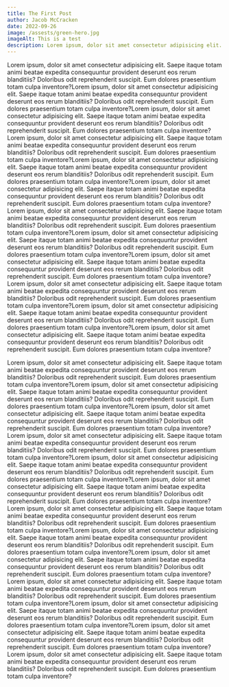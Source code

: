 ```yaml
---
title: The First Post
author: Jacob McCracken
date: 2022-09-26
image: /assests/green-hero.jpg
imageAlt: This is a test
description: Lorem ipsum, dolor sit amet consectetur adipisicing elit. Saepe itaque totam animi beatae expedita consequuntur provident deserunt eos rerum blanditiis? Doloribus odit reprehenderit suscipit. Eum dolores praesentium totam culpa inventore?
---
```


Lorem ipsum, dolor sit amet consectetur adipisicing elit. Saepe itaque totam animi beatae expedita consequuntur provident deserunt eos rerum blanditiis? Doloribus odit reprehenderit suscipit. Eum dolores praesentium totam culpa inventore?Lorem ipsum, dolor sit amet consectetur adipisicing elit. Saepe itaque totam animi beatae expedita consequuntur provident deserunt eos rerum blanditiis? Doloribus odit reprehenderit suscipit. Eum dolores praesentium totam culpa inventore?Lorem ipsum, dolor sit amet consectetur adipisicing elit. Saepe itaque totam animi beatae expedita consequuntur provident deserunt eos rerum blanditiis? Doloribus odit reprehenderit suscipit. Eum dolores praesentium totam culpa inventore?Lorem ipsum, dolor sit amet consectetur adipisicing elit. Saepe itaque totam animi beatae expedita consequuntur provident deserunt eos rerum blanditiis? Doloribus odit reprehenderit suscipit. Eum dolores praesentium totam culpa inventore?Lorem ipsum, dolor sit amet consectetur adipisicing elit. Saepe itaque totam animi beatae expedita consequuntur provident deserunt eos rerum blanditiis? Doloribus odit reprehenderit suscipit. Eum dolores praesentium totam culpa inventore?Lorem ipsum, dolor sit amet consectetur adipisicing elit. Saepe itaque totam animi beatae expedita consequuntur provident deserunt eos rerum blanditiis? Doloribus odit reprehenderit suscipit. Eum dolores praesentium totam culpa inventore?Lorem ipsum, dolor sit amet consectetur adipisicing elit. Saepe itaque totam animi beatae expedita consequuntur provident deserunt eos rerum blanditiis? Doloribus odit reprehenderit suscipit. Eum dolores praesentium totam culpa inventore?Lorem ipsum, dolor sit amet consectetur adipisicing elit. Saepe itaque totam animi beatae expedita consequuntur provident deserunt eos rerum blanditiis? Doloribus odit reprehenderit suscipit. Eum dolores praesentium totam culpa inventore?Lorem ipsum, dolor sit amet consectetur adipisicing elit. Saepe itaque totam animi beatae expedita consequuntur provident deserunt eos rerum blanditiis? Doloribus odit reprehenderit suscipit. Eum dolores praesentium totam culpa inventore?Lorem ipsum, dolor sit amet consectetur adipisicing elit. Saepe itaque totam animi beatae expedita consequuntur provident deserunt eos rerum blanditiis? Doloribus odit reprehenderit suscipit. Eum dolores praesentium totam culpa inventore?Lorem ipsum, dolor sit amet consectetur adipisicing elit. Saepe itaque totam animi beatae expedita consequuntur provident deserunt eos rerum blanditiis? Doloribus odit reprehenderit suscipit. Eum dolores praesentium totam culpa inventore?Lorem ipsum, dolor sit amet consectetur adipisicing elit. Saepe itaque totam animi beatae expedita consequuntur provident deserunt eos rerum blanditiis? Doloribus odit reprehenderit suscipit. Eum dolores praesentium totam culpa inventore?

Lorem ipsum, dolor sit amet consectetur adipisicing elit. Saepe itaque totam animi beatae expedita consequuntur provident deserunt eos rerum blanditiis? Doloribus odit reprehenderit suscipit. Eum dolores praesentium totam culpa inventore?Lorem ipsum, dolor sit amet consectetur adipisicing elit. Saepe itaque totam animi beatae expedita consequuntur provident deserunt eos rerum blanditiis? Doloribus odit reprehenderit suscipit. Eum dolores praesentium totam culpa inventore?Lorem ipsum, dolor sit amet consectetur adipisicing elit. Saepe itaque totam animi beatae expedita consequuntur provident deserunt eos rerum blanditiis? Doloribus odit reprehenderit suscipit. Eum dolores praesentium totam culpa inventore?Lorem ipsum, dolor sit amet consectetur adipisicing elit. Saepe itaque totam animi beatae expedita consequuntur provident deserunt eos rerum blanditiis? Doloribus odit reprehenderit suscipit. Eum dolores praesentium totam culpa inventore?Lorem ipsum, dolor sit amet consectetur adipisicing elit. Saepe itaque totam animi beatae expedita consequuntur provident deserunt eos rerum blanditiis? Doloribus odit reprehenderit suscipit. Eum dolores praesentium totam culpa inventore?Lorem ipsum, dolor sit amet consectetur adipisicing elit. Saepe itaque totam animi beatae expedita consequuntur provident deserunt eos rerum blanditiis? Doloribus odit reprehenderit suscipit. Eum dolores praesentium totam culpa inventore?Lorem ipsum, dolor sit amet consectetur adipisicing elit. Saepe itaque totam animi beatae expedita consequuntur provident deserunt eos rerum blanditiis? Doloribus odit reprehenderit suscipit. Eum dolores praesentium totam culpa inventore?Lorem ipsum, dolor sit amet consectetur adipisicing elit. Saepe itaque totam animi beatae expedita consequuntur provident deserunt eos rerum blanditiis? Doloribus odit reprehenderit suscipit. Eum dolores praesentium totam culpa inventore?Lorem ipsum, dolor sit amet consectetur adipisicing elit. Saepe itaque totam animi beatae expedita consequuntur provident deserunt eos rerum blanditiis? Doloribus odit reprehenderit suscipit. Eum dolores praesentium totam culpa inventore?Lorem ipsum, dolor sit amet consectetur adipisicing elit. Saepe itaque totam animi beatae expedita consequuntur provident deserunt eos rerum blanditiis? Doloribus odit reprehenderit suscipit. Eum dolores praesentium totam culpa inventore?Lorem ipsum, dolor sit amet consectetur adipisicing elit. Saepe itaque totam animi beatae expedita consequuntur provident deserunt eos rerum blanditiis? Doloribus odit reprehenderit suscipit. Eum dolores praesentium totam culpa inventore?Lorem ipsum, dolor sit amet consectetur adipisicing elit. Saepe itaque totam animi beatae expedita consequuntur provident deserunt eos rerum blanditiis? Doloribus odit reprehenderit suscipit. Eum dolores praesentium totam culpa inventore?Lorem ipsum, dolor sit amet consectetur adipisicing elit. Saepe itaque totam animi beatae expedita consequuntur provident deserunt eos rerum blanditiis? Doloribus odit reprehenderit suscipit. Eum dolores praesentium totam culpa inventore?
